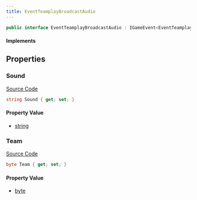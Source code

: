 ```yaml
---
title: EventTeamplayBroadcastAudio
---
```


```csharp
public interface EventTeamplayBroadcastAudio : IGameEvent<EventTeamplayBroadcastAudio>
```

#### Implements

## Properties

### Sound

[Source Code](https://github.com/swiftly-solution/swiftlys2/blob/main/managed/src/SwiftlyS2.Generated/GameEvents/Interfaces/EventTeamplayBroadcastAudio.cs#L31)

```csharp
string Sound { get; set; }
```

#### Property Value

- [string](https://learn.microsoft.com/dotnet/api/system.string)

### Team

[Source Code](https://github.com/swiftly-solution/swiftlys2/blob/main/managed/src/SwiftlyS2.Generated/GameEvents/Interfaces/EventTeamplayBroadcastAudio.cs#L24)

```csharp
byte Team { get; set; }
```

#### Property Value

- [byte](https://learn.microsoft.com/dotnet/api/system.byte)

